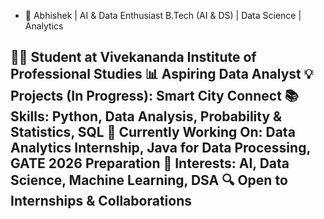 - 🚀 Abhishek | AI & Data Enthusiast
B.Tech (AI & DS) | Data Science | Analytics

👨‍🎓 Student at Vivekananda Institute of Professional Studies
📊 Aspiring Data Analyst
💡 Projects  (In Progress): Smart City Connect
📚 Skills: Python, Data Analysis, Probability & Statistics, SQL
🎯 Currently Working On: Data Analytics Internship, Java for Data Processing, GATE 2026 Preparation
📌 Interests: AI, Data Science, Machine Learning, DSA
🔍 Open to Internships & Collaborations
---
